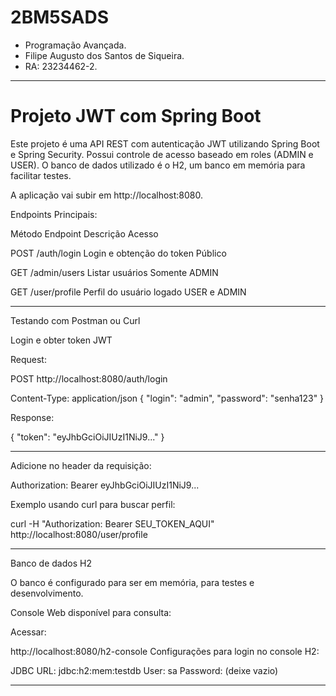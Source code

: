 # 2BM5SADS

- Programação Avançada.
- Filipe Augusto dos Santos de Siqueira.
- RA: 23234462-2.

--------------------
# Projeto JWT com Spring Boot
Este projeto é uma API REST com autenticação JWT utilizando Spring Boot e Spring Security. Possui controle de acesso baseado em roles (ADMIN e USER). O banco de dados utilizado é o H2, um banco em memória para facilitar testes.

A aplicação vai subir em http://localhost:8080.

Endpoints Principais:  

Método	Endpoint	Descrição	Acesso

POST	/auth/login	Login e obtenção do token	Público

GET	/admin/users	Listar usuários	Somente ADMIN

GET	/user/profile	Perfil do usuário logado	USER e ADMIN

------------------

Testando com Postman ou Curl

Login e obter token JWT

Request:

POST http://localhost:8080/auth/login

Content-Type: application/json
{
  "login": "admin",
  "password": "senha123"
}


Response:

{
  "token": "eyJhbGciOiJIUzI1NiJ9..."
}

------------------

Adicione no header da requisição:

Authorization: Bearer eyJhbGciOiJIUzI1NiJ9...

Exemplo usando curl para buscar perfil:

curl -H "Authorization: Bearer SEU_TOKEN_AQUI" http://localhost:8080/user/profile

------------------

Banco de dados H2

O banco é configurado para ser em memória, para testes e desenvolvimento.

Console Web disponível para consulta:

Acessar:

http://localhost:8080/h2-console
Configurações para login no console H2:

JDBC URL: jdbc:h2:mem:testdb
User: sa
Password: (deixe vazio)

------------------

